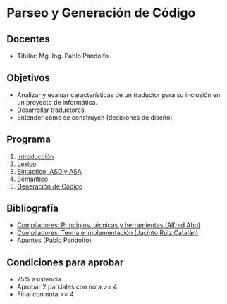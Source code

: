 # Parseo y Generación de Código

## Docentes

* Titular: Mg. Ing. Pablo Pandolfo

## Objetivos

* Analizar y evaluar características de un traductor para su inclusión en un proyecto de informática.
* Desarrollar traductores.
* Entender cómo se construyen (decisiones de diseño).

## Programa

1. [Introducción](doc/intro.md)
1. [Léxico](doc/lexico.md)
1. [Sintáctico: ASD y ASA](doc/sintactico.md)
1. [Semántico](doc/semantico.md)
1. [Generación de Código](doc/generacion.md)

## Bibliografía

* [Compiladores: Principios, técnicas y herramientas (Alfred Aho)](biblio/)
* [Compiladores. Teoría e implementación (Jacinto Ruiz Catalán)](biblio/)
* [Apuntes (Pablo Pandolfo)](doc/)

## Condiciones para aprobar

* 75% asistencia
* Aprobar 2 parciales con nota >= 4
* Final con nota >= 4
